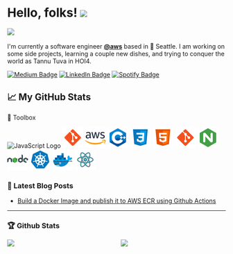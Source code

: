 # Hello, folks! <img src="https://raw.githubusercontent.com/MartinHeinz/MartinHeinz/master/wave.gif" width="30px">

<img src="https://github.com/halfrost/halfrost/blob/master/icons/header_.png">

<p>I'm currently a software engineer <strong><a href="https://aws.amazon.com/">@aws</a></strong> based in 🌁 Seattle. I am working on some side projects, learning a couple new dishes, and trying to conquer the world as Tannu Tuva in HOI4.</p>

<p> 
<!-- Medium Badge -->
<a href="https://medium.com/@serbis"><img src="https://img.shields.io/badge/-@WINOFFRG-0A0A0A?style=flat-square&amp;labelColor=0A0A0A&amp;logo=Medium&amp;link=https://winoffrg.medium.com/" alt="Medium Badge"></a>
<!-- Linkedin Badge -->
<a href="https://www.linkedin.com/in/serbis/"><img src="https://img.shields.io/badge/-@WINOFFRG-0077B5?style=flat-square&amp;labelColor=0077B5&amp;logo=LinkedIn&amp;link=https://www.linkedin.com/in/WINOFFRG/" alt="LinkedIn Badge"></a>
<!-- Spotify Badge -->
</a> <a href="https://open.spotify.com/user/1235099575"><img src="https://img.shields.io/badge/-@Stanley%20Lim-1ED760?style=flat-square&amp;labelColor=fff&amp;logo=Spotify&amp;link=https://open.spotify.com/user/1235099575" alt="Spotify Badge"></a></p>

## &#x1f4c8; My GitHub Stats  
  
🧰 Toolbox  
  
<img src="https://cdn.worldvectorlogo.com/logos/javascript.svg" alt="JavaScript Logo" width="48" height="48"/>
<img src="./icons/git.svg" alt="JavaScript Logo" width="48" height="48"/>
<img src="./icons/amazon-web-services.svg" alt="JavaScript Logo" width="48" height="48"/>
<img src="./icons/c++.svg" alt="JavaScript Logo" width="48" height="48"/>
<img src="./icons/css3.svg" alt="JavaScript Logo" width="48" height="48"/>
<img src="./icons/html-5.svg" alt="JavaScript Logo" width="48" height="48"/>
<img src="./icons/git.svg" alt="JavaScript Logo" width="48" height="48"/>
<img src="./icons/nginx.svg" alt="JavaScript Logo" width="48" height="48"/>
<img src="./icons/nodejs.svg" alt="JavaScript Logo" width="48" height="48"/>
<img src="./icons/kubernetes.svg" alt="JavaScript Logo" width="48" height="48"/>
<img src="./icons/docker.svg" alt="JavaScript Logo" width="48" height="48"/>
<img src="./icons/react.svg" alt="JavaScript Logo" width="48" height="48"/>


### 📝 Latest Blog Posts

<!-- BLOG-POST-LIST:START -->
- [Build a Docker Image and publish it to AWS ECR using Github Actions](https://winoffrg.medium.com/build-a-docker-image-and-publish-it-to-aws-ecr-using-github-actions-f20accd774c3)
<!-- BLOG-POST-LIST:END -->

-----

### 🏆 Github Stats

<img  src="https://github-readme-stats.vercel.app/api?username=WINOFFRG&show_icons=true&hide_border=true&theme=dark" width="48%" align="right" >
<img  src="https://github-readme-streak-stats.herokuapp.com/?user=WINOFFRG&theme=dark" width="48%" >
